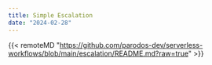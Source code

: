 ```yaml
---
title: Simple Escalation
date: "2024-02-28"
---
```


{{< remoteMD "https://github.com/parodos-dev/serverless-workflows/blob/main/escalation/README.md?raw=true" >}}
